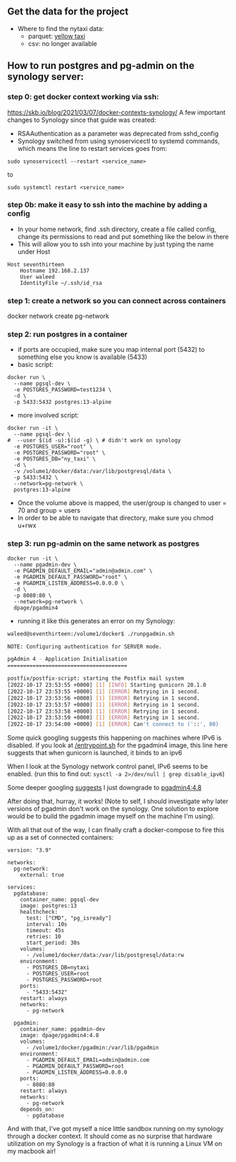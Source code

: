 ## Get the data for the project
- Where to find the nytaxi data:
  - parquet: [yellow taxi](https://github.com/DataTalksClub/nyc-tlc-data/releases/tag/yellow)
  - csv: no longer available

## How to run postgres and pg-admin on the synology server:

### step 0: get docker context working via ssh:
https://skb.io/blog/2021/03/07/docker-contexts-synology/
A few important changes to Synology since that guide was created:
- RSAAuthentication as a parameter was deprecated from sshd_config
- Synology switched from using synoservicectl to systemd commands, which means the line to restart services goes from:
```shell
sudo synoservicectl --restart <service_name>
```
to
```shell
sudo systemctl restart <service_name>
```


### step 0b: make it easy to ssh into the machine by adding a config
- In your home network, find .ssh directory, create a file called config, change its permissions to read and put something like the below in there
- This will allow you to ssh into your machine by just typing the name under Host
```shell
Host seventhirteen
    Hostname 192.168.2.137
    User waleed
    IdentityFile ~/.ssh/id_rsa
```

### step 1: create a network so you can connect across containers
docker network create pg-network

### step 2: run postgres in a container
- if ports are occupied, make sure you map internal port (5432) to something else you know is available (5433)
- basic script:  
```docker
docker run \
  --name pgsql-dev \
  -e POSTGRES_PASSWORD=test1234 \
  -d \
  -p 5433:5432 postgres:13-alpine
```
- more involved script:  
```docker
docker run -it \
  --name pgsql-dev \
#  --user $(id -u):$(id -g) \ # didn't work on synology
  -e POSTGRES_USER="root" \
  -e POSTGRES_PASSWORD="root" \
  -e POSTGRES_DB="ny_taxi" \
  -d \
  -v /volume1/docker/data:/var/lib/postgresql/data \
  -p 5433:5432 \
  --network=pg-network \
  postgres:13-alpine
```
- Once the volume above is mapped, the user/group is changed to user = 70 and group = users
- In order to be able to navigate that directory, make sure you chmod u+rwx

### step 3: run pg-admin on the same network as postgres
```docker
docker run -it \
  --name pgadmin-dev \
  -e PGADMIN_DEFAULT_EMAIL="admin@admin.com" \
  -e PGADMIN_DEFAULT_PASSWORD="root" \
  -e PGADMIN_LISTEN_ADDRESS=0.0.0.0 \
  -d \
  -p 8080:80 \
  --network=pg-network \
  dpage/pgadmin4
```
- running it like this generates an error on my Synology:
```bash
waleed@seventhirteen:/volume1/docker$ ./runpgadmin.sh

NOTE: Configuring authentication for SERVER mode.

pgAdmin 4 - Application Initialisation
======================================

postfix/postfix-script: starting the Postfix mail system
[2022-10-17 23:53:55 +0000] [1] [INFO] Starting gunicorn 20.1.0
[2022-10-17 23:53:55 +0000] [1] [ERROR] Retrying in 1 second.
[2022-10-17 23:53:56 +0000] [1] [ERROR] Retrying in 1 second.
[2022-10-17 23:53:57 +0000] [1] [ERROR] Retrying in 1 second.
[2022-10-17 23:53:58 +0000] [1] [ERROR] Retrying in 1 second.
[2022-10-17 23:53:59 +0000] [1] [ERROR] Retrying in 1 second.
[2022-10-17 23:54:00 +0000] [1] [ERROR] Can't connect to ('::', 80)
```
Some quick googling suggests this happening on machines where IPv6 is disabled. If you look at [/entrypoint.sh](https://github.com/pgadmin-org/pgadmin4/blob/master/pkg/docker/entrypoint.sh) for the pgadmin4 image, this line here suggests that when gunicorn is launched, it binds to an ipv6

When I look at the Synology network control panel, IPv6 seems to be enabled. (run this to find out: ```sysctl -a 2>/dev/null | grep disable_ipv6```)

Some deeper googling [suggests](https://community.synology.com/enu/forum/1/post/131211) I just downgrade to [pgadmin4:4.8](https://hub.docker.com/layers/dpage/pgadmin4/4.8/images/sha256-81b3aae140d98279b57d7aa3e415bb366522604262ba14bdd6c3f389307466a2?context=explore)

After doing that, hurray, it works!
(Note to self, I should investigate why later versions of pgadmin don't work on the synology. One solution to explore would be to build the pgadmin image myself on the machine I'm using).

With all that out of the way, I can finally craft a docker-compose to fire this up as a set of connected containers:

```docker
version: "3.9"

networks:
  pg-network:
    external: true

services:
  pgdatabase:
    container_name: pgsql-dev
    image: postgres:13
    healthcheck:
      test: ["CMD", "pg_isready"]
      interval: 10s
      timeout: 45s
      retries: 10
      start_period: 30s
    volumes:
      - /volume1/docker/data:/var/lib/postgresql/data:rw
    environment:
      - POSTGRES_DB=nytaxi
      - POSTGRES_USER=root
      - POSTGRES_PASSWORD=root
    ports:
      - "5433:5432"
    restart: always
    networks:
      - pg-network

  pgadmin:
    container_name: pgadmin-dev
    image: dpage/pgadmin4:4.8
    volumes:
      - /volume1/docker/pgadmin:/var/lib/pgadmin
    environment:
      - PGADMIN_DEFAULT_EMAIL=admin@admin.com
      - PGADMIN_DEFAULT_PASSWORD=root
      - PGADMIN_LISTEN_ADDRESS=0.0.0.0
    ports:
      - 8080:80
    restart: always
    networks:
      - pg-network
    depends_on:
      - pgdatabase
```

And with that, I've got myself a nice little sandbox running on my synology through a docker context. It should come as no surprise that hardware utilization on my Synology is a fraction of what it is running a Linux VM on my macbook air!

